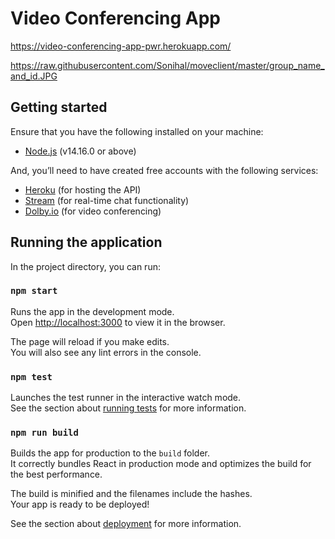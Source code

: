 # Video Conferencing App

https://video-conferencing-app-pwr.herokuapp.com/

https://raw.githubusercontent.com/Sonihal/moveclient/master/group_name_and_id.JPG

## Getting started

Ensure that you have the following installed on your machine:

* [ Node.js](https://nodejs.org/en/) (v14.16.0 or above)

And, you’ll need to have created free accounts with the following services:

* [Heroku](https://signup.heroku.com/login) (for hosting the API)  
* [Stream](https://getstream.io/chat/) (for real-time chat functionality)
* [Dolby.io](https://auth.dolby.io/realms/Dolby.io/protocol/openid-connect/auth?client_id=dolby-io-website&redirect_uri=https%3A%2F%2Fdolby.io%2Fdashboard&state=651dfb2b-136c-45b4-930b-7719d5e1a7ce&response_mode=fragment&response_type=code&scope=openid&nonce=90ab9c07-a5d8-4b5a-be77-ab47cf93bc18) (for video conferencing)


## Running the application

In the project directory, you can run:

### `npm start`

Runs the app in the development mode.\
Open [http://localhost:3000](http://localhost:3000) to view it in the browser.

The page will reload if you make edits.\
You will also see any lint errors in the console.

### `npm test`

Launches the test runner in the interactive watch mode.<br>
See the section about [running tests](https://facebook.github.io/create-react-app/docs/running-tests) for more information.

### `npm run build`

Builds the app for production to the `build` folder.<br>
It correctly bundles React in production mode and optimizes the build for the best performance.

The build is minified and the filenames include the hashes.<br>
Your app is ready to be deployed!

See the section about [deployment](https://facebook.github.io/create-react-app/docs/deployment) for more information.
